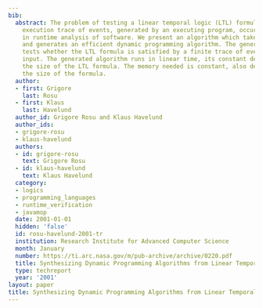 ```yaml
---
bib:
  abstract: The problem of testing a linear temporal logic (LTL) formula on a finite
    execution trace of events, generated by an executing program, occurs naturally
    in runtime analysis of software. We present an algorithm which takes an LTL formula
    and generates an efficient dynamic programming algorithm. The generated algorithm
    tests whether the LTL formula is satisfied by a finite trace of events given as
    input. The generated algorithm runs in linear time, its constant depending on
    the size of the LTL formula. The memory needed is constant, also depending on
    the size of the formula.
  author:
  - first: Grigore
    last: Rosu
  - first: Klaus
    last: Havelund
  author_id: Grigore Rosu and Klaus Havelund
  author_ids:
  - grigore-rosu
  - klaus-havelund
  authors:
  - id: grigore-rosu
    text: Grigore Rosu
  - id: klaus-havelund
    text: Klaus Havelund
  category:
  - logics
  - programming_languages
  - runtime_verification
  - javamop
  date: 2001-01-01
  hidden: 'false'
  id: rosu-havelund-2001-tr
  institution: Research Institute for Advanced Computer Science
  month: January
  number: https://ti.arc.nasa.gov/m/pub-archive/archive/0220.pdf
  title: Synthesizing Dynamic Programming Algorithms from Linear Temporal Logic Formulae
  type: techreport
  year: '2001'
layout: paper
title: Synthesizing Dynamic Programming Algorithms from Linear Temporal Logic Formulae
---
```

